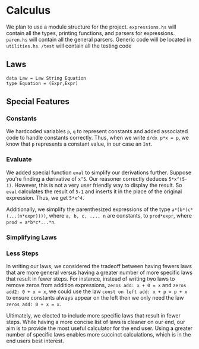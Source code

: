 # Calculus

We plan to use a module structure for the project. `expressions.hs` will contain all the types, printing functions, and parsers for expressions. `paren.hs` will contain all the general parsers. Generic code will be located in `utilities.hs`. `/test` will contain all the testing code


## Laws

```
data Law = Law String Equation
type Equation = (Expr,Expr)
```




## Special Features

### Constants

We hardcoded variables ```p```, ```q``` to represent constants and added associated code to handle constants correctly. Thus, when we write ```d/dx p*x = p```, we know that ```p``` represents a constant value, in our case an ```Int```.


### Evaluate

We added special function ```eval``` to simplify our derivations further. Suppose you're finding a derivative of ```x^5```. Our reasoner correctly deduces ```5*x^(5-1)```. However, this is not a very user friendly way to display the result. So ```eval``` calculates the result of ```5-1``` and inserts it in the place of the original expression. Thus, we get ```5*x^4```.

Additionally, we simplify the parenthesized expressions of the type ```a*(b*(c*(...(n*expr))))```, where ```a, b, c, ..., n``` are constants, to ```prod*expr```, where ```prod = a*b*c*...*n```.


### Simplifying Laws





### Less Steps

In writing our laws, we considered the tradeoff between having fewers laws that are more general versus having a greater number of more specific laws that result in fewer steps. For instance, instead of writing two laws to remove zeros from addition expressions, `zeros add: x + 0 = x` and `zeros add2: 0 + x = x`, we could use the law `const on left add: x + p = p + x` to ensure constants always appear on the left then we only need the law `zeros add: 0 + x = x`.

Ultimately, we elected to include more specific laws that result in fewer steps. While having a more concise list of laws is cleaner on our end, our aim is to provide the most useful calculator for the end user. Using a greater number of specific laws enables more succinct calculations, which is in the end users best interest.

